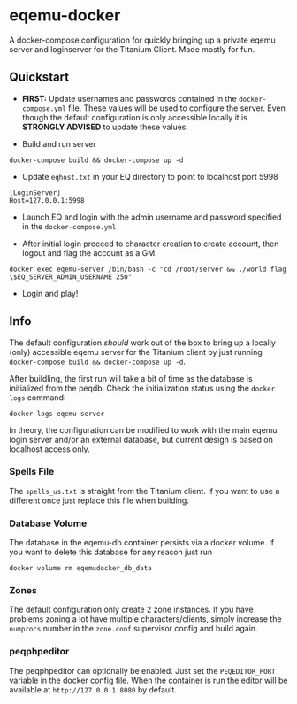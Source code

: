 # eqemu-docker

A docker-compose configuration for quickly bringing up a private eqemu server and loginserver for the Titanium Client. Made mostly for fun.

## Quickstart

* **FIRST:** Update usernames and passwords contained in the `docker-compose.yml` file. These values will be used to configure the server. Even though the default configuration is only accessible locally it is **STRONGLY ADVISED** to update these values.

* Build and run server

```
docker-compose build && docker-compose up -d
```
* Update `eqhost.txt` in your EQ directory to point to localhost port 5998

```
[LoginServer]
Host=127.0.0.1:5998
```
* Launch EQ and login with the admin username and password specified in the `docker-compose.yml`

* After initial login proceed to character creation to create account, then logout and flag the account as a GM.

```
docker exec eqemu-server /bin/bash -c "cd /root/server && ./world flag \$EQ_SERVER_ADMIN_USERNAME 250"
```
* Login and play!

## Info

The default configuration *should* work out of the box to bring up a locally (only) accessible eqemu server for the Titanium client by just running `docker-compose build && docker-compose up -d`.

After buildling, the first run will take a bit of time as the database is initialized from the peqdb. Check the initialization status using the `docker logs` command:

```
docker logs eqemu-server
```

In theory, the configuration can be modified to work with the main eqemu login server and/or an external database, but current design is based on localhost access only.


### Spells File

The `spells_us.txt` is straight from the Titanium client. If you want to use a different once just replace this file when building.

### Database Volume

The database in the eqemu-db container persists via a docker volume. If you want to delete this database for any reason just run

```
docker volume rm eqemudocker_db_data
```

### Zones

The default configuration only create 2 zone instances. If you have problems zoning a lot have multiple characters/clients, simply increase the `numprocs` number in the `zone.conf` supervisor config and build again.

### peqphpeditor

The peqphpeditor can optionally be enabled. Just set the `PEQEDITOR_PORT` variable in the docker config file. When the container is run the editor will be available at `http://127.0.0.1:8080` by default.
